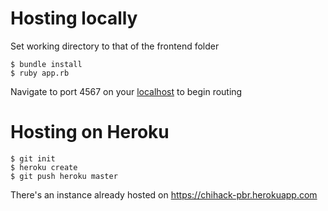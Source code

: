 # Hosting locally

Set working directory to that of the frontend folder

```
$ bundle install
$ ruby app.rb
```  
Navigate to port 4567 on your [localhost](http://localhost:4567) to begin routing

# Hosting on Heroku
```
$ git init
$ heroku create
$ git push heroku master
```
There's an instance already hosted on https://chihack-pbr.herokuapp.com
